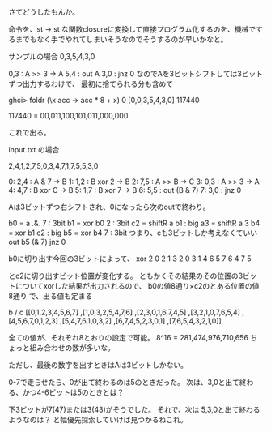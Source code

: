 さてどうしたもんか。

命令を、st -> st な関数closureに変換して直接プログラム化するのを、機械でするまでもなく手でやれてしまいそうなのでそうするのが早いかなと。

サンプルの場合
0,3,5,4,3,0

0,3 : A >> 3 -> A
5,4 : out A
3,0 : jnz 0
なのでAを3ビットシフトしては3ビットずつ出力するわけで、
最初に捨てられる分も含めて

ghci> foldr (\x acc -> acc * 8 + x) 0 [0,0,3,5,4,3,0]
117440

117440 = 00,011,100,101,011,000,000

これで出る。

input.txt の場合

2,4,1,2,7,5,0,3,4,7,1,7,5,5,3,0

0: 2,4 : A & 7 -> B
1: 1,2 : B xor 2 -> B
2: 7,5 : A >> B -> C
3: 0,3 : A >> 3 -> A
4: 4,7 : B xor C -> B
5: 1,7 : B xor 7 -> B
6: 5,5 : out (B & 7)
7: 3,0 : jnz 0

Aは3ビットずつ右シフトされ、0になったら次のoutで終わり。

b0 = a .&. 7     : 3bit
b1 = xor b0 2    : 3bit
c2 = shiftR a b1 : big
a3 = shiftR a 3
b4 = xor b1 c2   : big
b5 = xor b4 7    : 3bit つまり、cも3ビットしか考えなくていい
out b5 (& 7)
jnz 0

b0に切り出す今回の3ビットによって、
   xor 2
0  2
1  3
2  0
3  1
4  6
5  7
6  4
7  5

とc2に切り出すビット位置が変化する。
ともかくその結果のその位置の3ビットについてxorした結果が出力されるので、
b0の値8通り×c2のとある位置の値8通り
で、出る値も定まる

b / c
[[0,1,2,3,4,5,6,7]
,[1,0,3,2,5,4,7,6]
,[2,3,0,1,6,7,4,5]
,[3,2,1,0,7,6,5,4]
,[4,5,6,7,0,1,2,3]
,[5,4,7,6,1,0,3,2]
,[6,7,4,5,2,3,0,1]
,[7,6,5,4,3,2,1,0]]

全ての値が、それぞれ8とおりの設定で可能。
8^16 = 281,474,976,710,656
ちょっと組み合わせの数が多いな。

ただし、最後の数字を出すときはAは3ビットしかない。

0-7で走らせたら、0が出て終わるのは5のときだった。
次は、3,0と出て終わる、かつ4-6ビットは5のときとは？

下3ビットが7(47)または3(43)がそうでした。
それで、次は 5,3,0と出て終わるようなのは？
と幅優先探索していけば見つかるねこれ。
